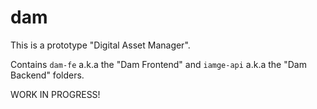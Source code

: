 # dam

This is a prototype "Digital Asset Manager".

Contains `dam-fe` a.k.a the "Dam Frontend" and `iamge-api` a.k.a the "Dam Backend" folders.

WORK IN PROGRESS!

